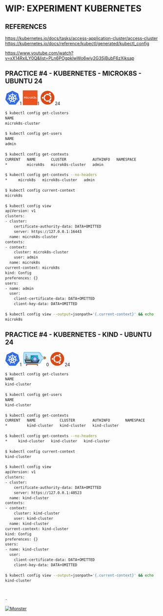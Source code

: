 # WIP: EXPERIMENT KUBERNETES

## REFERENCES

https://kubernetes.io/docs/tasks/access-application-cluster/access-cluster  
https://kubernetes.io/docs/reference/kubectl/generated/kubectl_config

https://www.youtube.com/watch?v=xX14RxILY0Q&list=PLn6POgpklwWo6wiy2G3SjBubF6zXjksap


## PRACTICE #4 - KUBERNETES - MICROK8S - UBUNTU 24

[![Kubernetes](img/kubernetes.webp "Kubernetes")](https://kubernetes.io)1
[![MicroK8s](img/microk8s.webp "MikroK8s")](https://microk8s.io)1
[![Ubuntu](img/ubuntu.webp "Ubuntu")](https://ubuntu.com)24

```bash
$ kubectl config get-clusters
NAME
microk8s-cluster

$ kubectl config get-users
NAME
admin

$ kubectl config get-contexts
CURRENT   NAME       CLUSTER            AUTHINFO   NAMESPACE
*         microk8s   microk8s-cluster   admin

$ kubectl config get-contexts --no-headers
*     microk8s   microk8s-cluster   admin

$ kubectl config current-context
microk8s

$ kubectl config view
apiVersion: v1
clusters:
- cluster:
    certificate-authority-data: DATA+OMITTED
    server: https://127.0.0.1:16443
  name: microk8s-cluster
contexts:
- context:
    cluster: microk8s-cluster
    user: admin
  name: microk8s
current-context: microk8s
kind: Config
preferences: {}
users:
- name: admin
  user:
    client-certificate-data: DATA+OMITTED
    client-key-data: DATA+OMITTED

$ kubectl config view --output=jsonpath='{.current-context}' && echo
microk8s
```

## PRACTICE #4 - KUBERNETES - KIND - UBUNTU 24

[![Kubernetes](img/kubernetes.webp "Kubernetes")](https://kubernetes.io)1
[![Kind](img/kind.webp "Kind")](https://kind.sigs.k8s.io)0
[![Ubuntu](img/ubuntu.webp "Ubuntu")](https://ubuntu.com)24

```bash
$ kubectl config get-clusters
NAME
kind-cluster

$ kubectl config get-users
NAME
kind-cluster

$ kubectl config get-contexts
CURRENT   NAME           CLUSTER        AUTHINFO       NAMESPACE
*         kind-cluster   kind-cluster   kind-cluster

$ kubectl config get-contexts --no-headers
*     kind-cluster   kind-cluster   kind-cluster

$ kubectl config current-context
kind-cluster

$ kubectl config view
apiVersion: v1
clusters:
- cluster:
    certificate-authority-data: DATA+OMITTED
    server: https://127.0.0.1:40523
  name: kind-cluster
contexts:
- context:
    cluster: kind-cluster
    user: kind-cluster
  name: kind-cluster
current-context: kind-cluster
kind: Config
preferences: {}
users:
- name: kind-cluster
  user:
    client-certificate-data: DATA+OMITTED
    client-key-data: DATA+OMITTED

$ kubectl config view --output=jsonpath='{.current-context}' && echo
kind-cluster
```

&nbsp;

`-`

[![Monster](https://avatars.githubusercontent.com/u/47848582?s=96&v=4 "Boo!")](../README.md)
